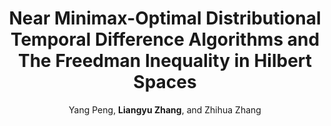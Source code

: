 ---
title: "Near Minimax-Optimal Distributional Temporal Difference Algorithms and The Freedman Inequality in Hilbert Spaces"
collection: publications
permalink: /publication/distributionalTD2024
author: Yang Peng, <strong>Liangyu Zhang</strong>, and Zhihua Zhang
venue: Preprint, arXiv:2403.05811
# year: 2022
paperurl: /files/papers/distributionalTD2022.pdf
additional: true
---